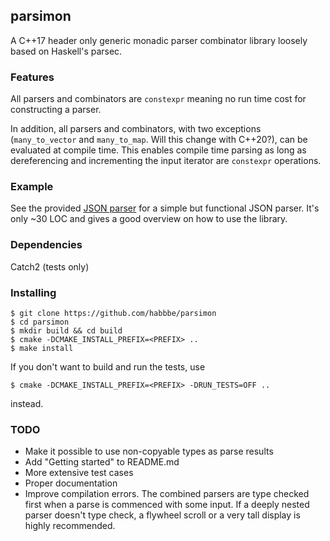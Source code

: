 ## parsimon 

A C++17 header only generic monadic parser combinator library loosely based on Haskell's parsec. 

### Features

All parsers and combinators are `constexpr` meaning no run time cost for constructing a parser.

In addition, all parsers and combinators, with two exceptions (`many_to_vector` and `many_to_map`. 
Will this change with C++20?), can be evaluated at compile time.
This enables compile time parsing as long as dereferencing and incrementing the input iterator are 
`constexpr` operations.

### Example

See the provided [JSON parser](test/json/json_parser.h) for a simple but functional JSON parser. It's only ~30 LOC and gives
a good overview on how to use the library.

### Dependencies

Catch2 (tests only)

### Installing


```
$ git clone https://github.com/habbbe/parsimon
$ cd parsimon
$ mkdir build && cd build
$ cmake -DCMAKE_INSTALL_PREFIX=<PREFIX> ..
$ make install

```

If you don't want to build and run the tests, use
```
$ cmake -DCMAKE_INSTALL_PREFIX=<PREFIX> -DRUN_TESTS=OFF ..

```
instead.


### TODO

- Make it possible to use non-copyable types as parse results
- Add "Getting started" to README.md
- More extensive test cases
- Proper documentation
- Improve compilation errors. The combined parsers are type checked first when a
parse is commenced with some input. If a deeply nested parser doesn't type check, a flywheel scroll
or a very tall display is highly recommended.
